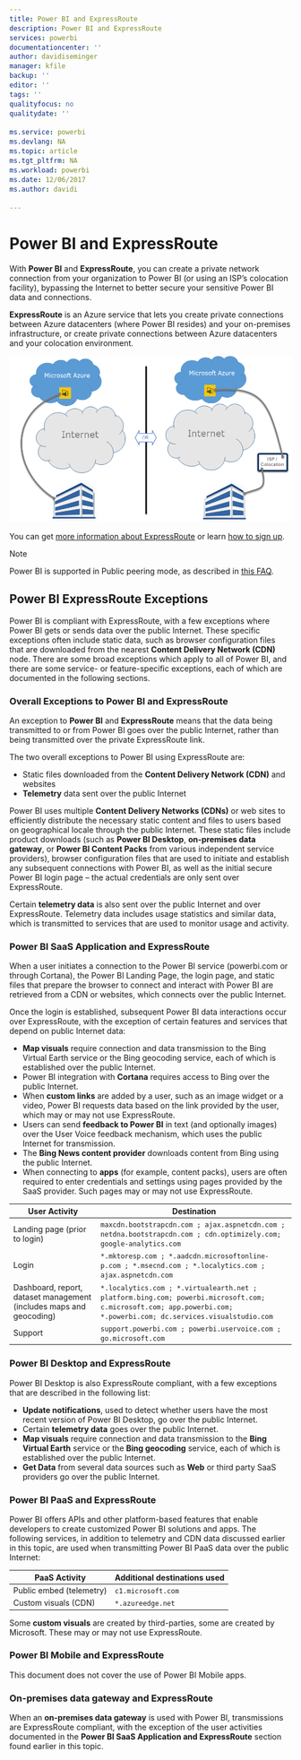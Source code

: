 ```yaml
---
title: Power BI and ExpressRoute
description: Power BI and ExpressRoute
services: powerbi
documentationcenter: ''
author: davidiseminger
manager: kfile
backup: ''
editor: ''
tags: ''
qualityfocus: no
qualitydate: ''

ms.service: powerbi
ms.devlang: NA
ms.topic: article
ms.tgt_pltfrm: NA
ms.workload: powerbi
ms.date: 12/06/2017
ms.author: davidi

---
```

# Power BI and ExpressRoute
With **Power BI** and **ExpressRoute**, you can create a private network connection from your organization to Power BI (or using an ISP’s colocation facility), bypassing the Internet to better secure your sensitive Power BI data and connections.

**ExpressRoute** is an Azure service that lets you create private connections between Azure datacenters (where Power BI resides) and your on-premises infrastructure, or create private connections between Azure datacenters and your colocation environment.

![](media/service-admin-power-bi-expressroute/pbi_expressroute_1.png)

You can get [more information about ExpressRoute](https://azure.microsoft.com/services/expressroute/) or learn [how to sign up](https://azure.microsoft.com/pricing/details/expressroute/).

> [!NOTE]
> Power BI is supported in Public peering mode, as described in [this FAQ](https://docs.microsoft.com/azure/expressroute/expressroute-faqs).
> 
> 

## Power BI ExpressRoute Exceptions
Power BI is compliant with ExpressRoute, with a few exceptions where Power BI gets or sends data over the public Internet. These specific exceptions often include static data, such as browser configuration files that are downloaded from the nearest **Content Delivery Network (CDN)** node. There are some broad exceptions which apply to all of Power BI, and there are some service- or feature-specific exceptions, each of which are documented in the following sections.

### Overall Exceptions to Power BI and ExpressRoute
An exception to **Power BI** and **ExpressRoute** means that the data being transmitted to or from Power BI goes over the public Internet, rather than being transmitted over the private ExpressRoute link.

The two overall exceptions to Power BI using ExpressRoute are:

* Static files downloaded from the **Content Delivery Network (CDN)** and websites
* **Telemetry** data sent over the public Internet

Power BI uses multiple **Content Delivery Networks (CDNs)** or web sites to efficiently distribute the necessary static content and files to users based on geographical locale through the public Internet. These static files include product downloads (such as **Power BI Desktop**, **on-premises data gateway**, or **Power BI Content Packs** from various independent service providers), browser configuration files that are used to initiate and establish any subsequent connections with Power BI, as well as the initial secure Power BI login page – the actual credentials are only sent over ExpressRoute.   

Certain **telemetry data** is also sent over the public Internet and over ExpressRoute. Telemetry data includes usage statistics and similar data, which is transmitted to services that are used to monitor usage and activity.

### Power BI SaaS Application and ExpressRoute
When a user initiates a connection to the Power BI service (powerbi.com or through Cortana), the Power BI Landing Page, the login page, and static files that prepare the browser to connect and interact with Power BI are retrieved from a CDN or websites, which connects over the public Internet.

Once the login is established, subsequent Power BI data interactions occur over ExpressRoute, with the exception of certain features and services that depend on public Internet data:

* **Map visuals** require connection and data transmission to the Bing Virtual Earth service or the Bing geocoding service, each of which is established over the public Internet.
* Power BI integration with **Cortana** requires access to Bing over the public Internet.
* When **custom links** are added by a user, such as an image widget or a video, Power BI requests data based on the link provided by the user, which may or may not use ExpressRoute.
* Users can send **feedback to Power BI** in text (and optionally images) over the User Voice feedback mechanism, which uses the public Internet for transmission.
* The **Bing News content provider** downloads content from Bing using the public Internet.
* When connecting to **apps** (for example, content packs), users are often required to enter credentials and settings using pages provided by the SaaS provider. Such pages may or may not use ExpressRoute.

| User Activity | Destination |
| --- | --- |
| Landing page (prior to login) |`maxcdn.bootstrapcdn.com ; ajax.aspnetcdn.com ; netdna.bootstrapcdn.com ; cdn.optimizely.com; google-analytics.com ` |
| Login |`*.mktoresp.com ; *.aadcdn.microsoftonline-p.com ; *.msecnd.com ; *.localytics.com ; ajax.aspnetcdn.com` |
| Dashboard, report, dataset management (includes maps and geocoding) |`*.localytics.com ; *.virtualearth.net ; platform.bing.com; powerbi.microsoft.com; c.microsoft.com; app.powerbi.com; *.powerbi.com; dc.services.visualstudio.com ` |
| Support |`support.powerbi.com ; powerbi.uservoice.com ; go.microsoft.com ` |

### Power BI Desktop and ExpressRoute
Power BI Desktop is also ExpressRoute compliant, with a few exceptions that are described in the following list:

* **Update notifications**, used to detect whether users have the most recent version of Power BI Desktop, go over the public Internet.
* Certain **telemetry data** goes over the public Internet.
* **Map visuals** require connection and data transmission to the **Bing Virtual Earth** service or the **Bing geocoding** service, each of which is established over the public Internet.
* **Get Data** from several data sources such as **Web** or third party SaaS providers go over the public Internet.

### Power BI PaaS and ExpressRoute
Power BI offers APIs and other platform-based features that enable developers to create customized Power BI solutions and apps. The following services, in addition to telemetry and CDN data discussed earlier in this topic, are used when transmitting Power BI PaaS data over the public Internet:

| PaaS Activity | Additional destinations used |
| --- | --- |
| Public embed (telemetry) |`c1.microsoft.com` |
| Custom visuals (CDN) |`*.azureedge.net` |

Some **custom visuals** are created by third-parties, some are created by Microsoft. These may or may not use ExpressRoute.

### Power BI Mobile and ExpressRoute
This document does not cover the use of Power BI Mobile apps.  

### On-premises data gateway and ExpressRoute
When an **on-premises data gateway** is used with Power BI, transmissions are ExpressRoute compliant, with the exception of the user activities documented in the **Power BI SaaS Application and ExpressRoute** section found earlier in this topic.  

